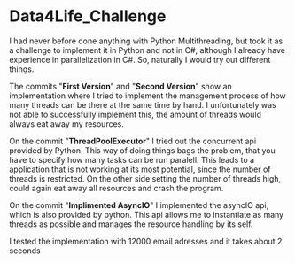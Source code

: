 # Data4Life_Challenge

I had never before done anything with Python Multithreading, but took it as a challenge to implement it in Python and not in C#, although I already have experience in parallelization in C#.
So, naturally I would try out different things.

The commits "**First Version**" and "**Second Version**" show an implementation where I tried to implement the management process of how many threads can be there at the same time by hand. I unfortunately was not able to successfully implement this, the amount of threads would always eat away my resources.

On the commit "**ThreadPoolExecutor**" I tried out the concurrent api provided by Python. This way of doing things bags the problem, that you have to specify how many tasks can be run paralell. This leads to a application that is not working at its most potential, since the number of threads is restricted. On the other side setting the number of threads high, could again eat away all resources and crash the program.

On the commit "**Implimented AsyncIO**" I implemented the asyncIO api, which is also provided by python. This api allows me to instantiate as many threads as possible and manages the resource handling by its self.

I tested the implementation with 12000 email adresses and it takes about 2 seconds

